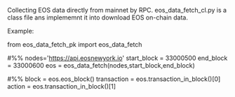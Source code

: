 Collecting EOS data directly from mainnet by RPC. eos_data_fetch_cl.py is a class file ans implememnt it into download EOS on-chain data.

Example:


from eos_data_fetch_pk import eos_data_fetch

#%%
nodes='https://api.eosnewyork.io'
start_block = 33000500 
end_block = 33000600
eos = eos_data_fetch(nodes,start_block,end_block)

#%%
block = eos.eos_block()
transaction = eos.transaction_in_block()[0]
action = eos.transaction_in_block()[1]
